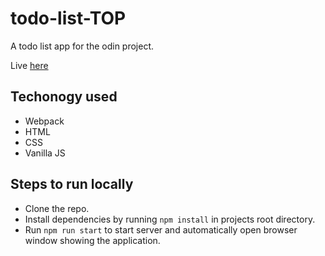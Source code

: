 # todo-list-TOP

A todo list app for the odin project.

Live [here](https://willdo.onrender.com/)

## Techonogy used

- Webpack
- HTML
- CSS
- Vanilla JS

## Steps to run locally

- Clone the repo.
- Install dependencies by running `npm install` in projects root directory.
- Run `npm run start` to start server and automatically open browser window showing the application.
